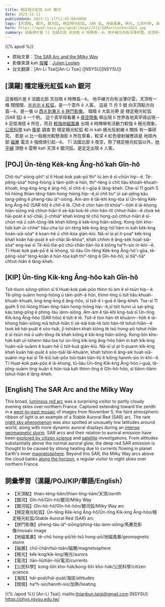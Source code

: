 ```yaml
---
title: 穩定極光紅弧 kah 銀河
date: 2023-11-11
publishdate: 2023-11-11T11:45:00+0800
tags: [天頂點, 銀河, 銀河弧, 穩定極光紅弧, SAR 弧, 地磁風暴, 極光, 公民科學, 海拔, 磁層, 電流, 熁燒, 拼鬥影像]
hero: https://apod.nasa.gov/apod/image/2311/SARarcLooten1024.jpg
summary: 這張相片是 tī 法國北部 天拄暗 ê 時陣翕--ê。地平線方向有淡薄仔雲，天頂有一條 闊闊闊、光光光 ê 紅弧，是一个意外 ê 人客。
---
```


{{% apod %}}

- 原始文章：[The SAR Arc and the Milky Way](https://apod.nasa.gov/apod/ap231111.html)
- 影像來源 kah [版權][copyright]：[Julien Looten](https://www.flickr.com/photos/julienlooten/)
- 台文翻譯：[An-Li Tsai][An-Li Tsai] ([NSYSU][NSYSU])

## [漢羅] 穩定極光紅弧 kah 銀河
這張相片是 tī 法國北部 天拄暗 ê 時陣翕--ê。
地平線方向有淡薄仔雲，天頂有一條 闊闊闊、[光光光 ê 紅弧][luminous red arc]，是一个意外 ê 人客。
這是 11 月 5 號 向天頂點方向翕--ê，是一張 ùi [西爿到東爿 ê 拼鬥影像][west-to-east mosaic]。
暗暗 ê 大氣光帶 是 穩定極光紅弧 (SAR 弧) ê 一个例。
這个真罕得看著 ê [夜空現象][night sky phenomenon] 嘛出現 tī 世界各地真罕得出現--ê 足低海拔 ê 所在，而且 [較強地磁風暴][intense geomagnetic storm] 出現 ê 時陣嘛有活動力較強 ê 極光現象。
[公民科學][explored by citizen science] kah [衛星][satellite] 調查 對 穩定極光紅弧 和 in kah 極光反射線 ê 關係 有一寡研究。
若是 uì 比一般極光較懸海拔 ê 所在來看，較深 ê 紅色發射線應該是 地球內部 [磁層][magnetosphere] 電流 ê 強熁燒引起--ê。
Tī 法國北部 ê 夜空，除了穩定極光紅弧以外，[地平線][along the horizon] 頂懸 ê 雲帶 kah 天頂 ê 銀河弧，是定定出現 ê 人客。

## [POJ] Ún-tēng Ke̍k-kng Âng-hô͘ kah Gîn-hô
Chit-tiuⁿ siòng-phìⁿ sī tī Hoat-kok pak-pō͘ thiⁿ tú àm ê sî-chūn hip--ê.
Tē-pêng-sòaⁿ hong-hiòng ū tām-po̍h-á hûn, thiⁿ-téng ū chi̍t tiâu khoah-khoah-khoah, kng-kng-kng ê âng-hô͘, sī chi̍t-ê ì-gōa ê lâng-kheh.
Che-sī 11 goe̍h 5 hō hiòng thian-téng-tiám hong-hiòng hip--ê,sī chit tiuⁿ ùi sai-pêng kàu tang-pêng ê pheng-tàu iáⁿ-siōng.
Àm-àm ê tāi-khì kng-tòa sī Ún-tēng Ke̍k-kng Âng-hô͘ (SAR hô͘) ê chi̍t-ê lē.
Chit-ê chin hán-tit khòaⁿ--tio̍h ê iā-khong hiān-siōng mā chhut-hiān tī sè-kài kok-tē chin hán-tit chhut-hiān--ê chok kē hái-poa̍t ê só͘-chāi, jî-chhiáⁿ khah kióng tē chû hong-pō chhut-hiān ê sî-chūn mā ū oa̍h-tōng-le̍k khah kiông ê ke̍k-kng hiān-siōng.
Kong-bîn kho-ha̍k kah ūi-chheⁿ tiâu-cha tùi ún-tēng ke̍k-kng âng-hô͘ hām in kah ke̍k-kng hoán-siā-sòaⁿ ê koan-hē ū chi̍t-kóa gián-kiù.
Nā-sī ùi pí it-poaⁿ ke̍k-kng khah koân hái-poa̍t ê só͘-chāi lâi-khòaⁿ, khah chhim ê âng-sek hoat-siā-sòaⁿ eng-kai sī Tē-kiû lōe-pō͘ chû-chân tiān-liû ê kiông haⁿh-sio ín-khí--ê.
Tī Hoat-kok pak-pō͘ ê iā-khong, tû-liáu Ún-tēng Ke̍k-kng Âng-hô͘ í-gōa, tē-pêng-sòaⁿ téng-koân ê hûn-tòa kah thiⁿ-téng ê Gîn-hô-hô͘, sī tiāⁿ-tiāⁿ chhut-hiān ê lâng-kheh.

## [KIP] Ún-tīng Ki̍k-kng Âng-hôo kah Gîn-hô
Tsit-tiunn siòng-phìnn sī tī Huat-kok pak-pōo thinn tú àm ê sî-tsūn hip--ê.
Tē-pîng-suànn hong-hiòng ū tām-po̍h-á hûn, thinn-tíng ū tsi̍t tiâu khuah-khuah-khuah, kng-kng-kng ê âng-hôo, sī tsi̍t-ê ì-guā ê lâng-kheh.
Tse-sī 11 gue̍h 5 hō hiòng thian-tíng-tiám hong-hiòng hip--ê,sī tsit tiunn uì sai-pîng kàu tang-pîng ê phing-tàu iánn-siōng.
Àm-àm ê tāi-khì kng-tuà sī Ún-tīng Ki̍k-kng Âng-hôo (SAR hôo) ê tsi̍t-ê lē.
Tsit-ê tsin hán-tit khuànn--tio̍h ê iā-khong hiān-siōng mā tshut-hiān tī sè-kài kok-tē tsin hán-tit tshut-hiān--ê tsok kē hái-pua̍t ê sóo-tsāi, jî-tshiánn khah kióng tē tsû hong-pō tshut-hiān ê sî-tsūn mā ū ua̍h-tōng-li̍k khah kiông ê ki̍k-kng hiān-siōng.
Kong-bîn kho-ha̍k kah uī-tshenn tiâu-tsa tuì ún-tīng ki̍k-kng âng-hôo hām in kah ki̍k-kng huán-siā-suànn ê kuan-hē ū tsi̍t-kuá gián-kiù.
Nā-sī uì pí it-puann ki̍k-kng khah kuân hái-pua̍t ê sóo-tsāi lâi-khuànn, khah tshim ê âng-sik huat-siā-suànn ing-kai sī Tē-kiû luē-pōo tsû-tsân tiān-liû ê kiông hannh-sio ín-khí--ê.
Tī Huat-kok pak-pōo ê iā-khong, tû-liáu Ún-tīng Ki̍k-kng Âng-hôo í-guā, tē-pîng-suànn tíng-kuân ê hûn-tuà kah thinn-tíng ê Gîn-hô-hôo, sī tiānn-tiānn tshut-hiān ê lâng-kheh.

## [English] The SAR Arc and the Milky Way
This broad, [luminous red arc][luminous red arc] was a surprising visitor to partly cloudy evening skies over northern France.
Captured extending toward the zenith in a [west-to-east mosaic][west-to-east mosaic] of images from November 5, the faint atmospheric ribbon of light is an example of a Stable Auroral Red (SAR) arc.
The rare [night sky phenomenon][night sky phenomenon] was also spotted at unusually low latitudes around world, along with more dynamic auroral displays during an [intense geomagnetic storm][intense geomagnetic storm].
SAR arcs and their relation to auroral emission have been [explored by citizen science][explored by citizen science] and [satellite][satellite] investigations.
From altitudes substantially above the normal auroral glow, the deep red SAR emission is thought to be caused by strong heating due to currents flowing in planet Earth's inner [magnetosphere][magnetosphere].
Beyond this SAR, the Milky Way arcs above the cloud banks [along the horizon][along the horizon], a regular visitor to night skies over northern France.

## 詞彙學習（漢羅/POJ/KIP/華語/English）
- 【天頂點】thian-téng-tiám/thian-tíng-tiám/天頂/zenith
- 【銀河】Gîn-hô/Gîn-hô/銀河/Milky Way
- 【銀河弧】Gîn-hô-hô͘/Gîn-hô-hôo/銀河弧/Milky Way arc
- 【穩定極光紅弧】Ún-tēng Ke̍k-kng Âng-hô͘/Ún-tīng Ki̍k-kng Âng-hôo/穩定極光紅弧/Stable Auroral Red (SAR) arc
- 【拼鬥影像】pheng-tàu iáⁿ-siōng/phing-tàu iánn-siōng/馬賽克影像/mosaic image
- 【地磁風暴】tē-chû hong-pō/tē-tsû hong-pō/地磁風暴/geomagnetic storm
- 【磁層】chû-chân/tsû-tsân/磁層/magnetosphere
- 【極光】ke̍k-kng/ki̍k-kng/極光/aurora
- 【電流】tiān-liû/tiān-liû/電流/currents
- 【公民科學】kong-bîn kho-ha̍k/kong-bîn kho-ha̍k/公民科學/citizen science
- 【海拔】hái-poa̍t/hái-pua̍t/海拔/altitudes
- 【熁燒】haⁿh-sio/hannh-sio/加熱/heating

{{% /apod %}}
[An-Li Tsai]: mailto:thianbun.taigi@gmail.com
[NSYSU]: https://phys.nsysu.edu.tw/

[copyright]: https://apod.nasa.gov/apod/fap/lib/about_apod.html#srapply
[License]: https://creativecommons.org/licenses/by/2.0/

[luminous red arc]:https://agupubs.onlinelibrary.wiley.com/doi/full/10.1029/2022GL098511
[west-to-east mosaic]:https://www.flickr.com/photos/julienlooten/53311294522/
[night sky phenomenon]:https://agupubs.onlinelibrary.wiley.com/doi/full/10.1029/2022GL101205
[intense geomagnetic storm]:https://spaceweather.com/archive.php?view=1&day=07&month=11&year=2023
[explored by citizen science]:https://eos.org/research-spotlights/from-sar-arc-to-steve-an-atmospheric-evolution
[satellite]:https://earth.esa.int/eogateway/missions/swarm
[magnetosphere]:https://science.nasa.gov/science-research/planetary-science/earths-magnetosphere/
[along the horizon]:https://apod.nasa.gov/apod/ap230927.html
